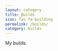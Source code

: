 ```yaml
---
layout: category
title: Builds
icon: fas fa-building
permalink: /builds/
category: builds
---
```

My builds.